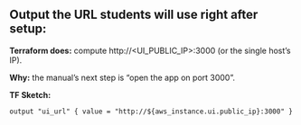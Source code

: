## Output the URL students will use right after setup:

**Terraform does:** compute http://<UI_PUBLIC_IP>:3000 (or the single host’s IP).

**Why:** the manual’s next step is “open the app on port 3000”.

**TF Sketch:**
```
output "ui_url" { value = "http://${aws_instance.ui.public_ip}:3000" }
```
